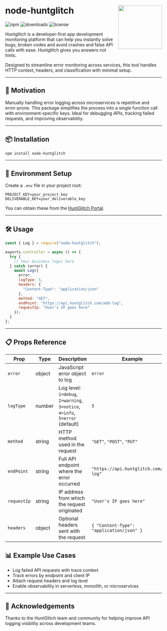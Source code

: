 <h1 align="left">
  node-huntglitch
  <img src="https://app.huntglitch.com/images/logo.svg" align="right" width="140" height="140"/>
</h1>

![npm](https://img.shields.io/npm/v/node-huntglitch)
![downloads](https://img.shields.io/npm/dt/node-huntglitch)
![license](https://img.shields.io/npm/l/node-huntglitch)

Huntglitch is a developer-first app development monitoring platform that can help you instantly solve bugs, broken codes and avoid crashes and false API calls with ease. Huntglitch gives you answers not hints.

Designed to streamline error monitoring across services, this tool handles HTTP context, headers, and classification with minimal setup.

---

## 🚀 Motivation

Manually handling error logging across microservices is repetitive and error-prone. This package simplifies the process into a single function call with environment-specific keys. Ideal for debugging APIs, tracking failed requests, and improving observability.

---

## 📦 Installation

```bash
npm install node-huntglitch
```

---

## 🔐 Environment Setup

Create a `.env` file in your project root:

```env
PROJECT_KEY=your_project_key
DELIVERABLE_KEY=your_deliverable_key
```

You can obtain these from the [HuntGlitch Portal](https://huntglitch.com).

---

## 🛠️ Usage

```js
const { Log } = require("node-huntglitch");

exports.controller = async () => {
  try {
    // Your business logic here
  } catch (error) {
    await Log({
      error,
      logType: 5, 
      headers: {
        "Content-Type": "application/json"
      },
      method: "GET",
      endPoint: "https://api.huntglitch.com/add-log",
      requestIp: "User's IP goes here"
    });
  }
};
```

---

## 📋 Props Reference

| Prop        | Type     | Description                                                     | Example                                 |
|-------------|----------|-----------------------------------------------------------------|-----------------------------------------|
| `error`     | object   | JavaScript error object to log                                  | `error`                                  |
| `logType`   | number   | Log level: `1=debug`, `2=warning`, `3=notice`, `4=info`, `5=error` (default) | `5`             |
| `method`    | string   | HTTP method used in the request                                 | `"GET"`, `"POST"`, `"PUT"`              |
| `endPoint`  | string   | Full API endpoint where the error occurred                      | `"https://api.huntglitch.com/add-log"`  |
| `requestIp` | string   | IP address from which the request originated                    | `"User's IP goes here"`                 |
| `headers`   | object   | Optional headers sent with the request                          | `{ "Content-Type": "application/json" }` |

## 📊 Example Use Cases

- Log failed API requests with trace context
- Track errors by endpoint and client IP
- Attach request headers and log level
- Enable observability in serverless, monolith, or microservices

---

## 🙌 Acknowledgements

Thanks to the HuntGlitch team and community for helping improve API logging visibility across development teams.